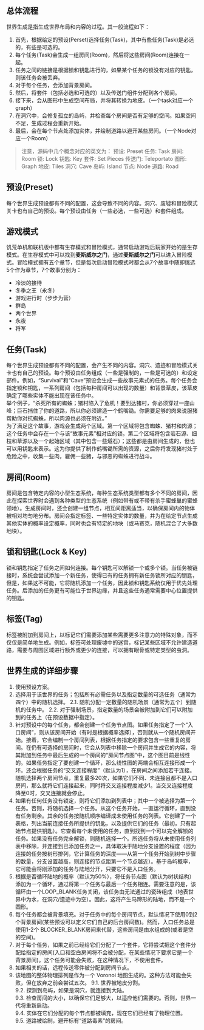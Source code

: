 ## 总体流程

世界生成是指生成世界布局和内容的过程。其一般流程如下：

1. 首先，根据给定的预设(Perset)选择任务(Task)，其中有些任务(Task)是必选的，有些是可选的。
2. 每个任务(Task)会生成一组房间(Room)，然后将这些房间(Room)连接在一起。
3. 任务之间的链接是根据锁和钥匙进行的，如果某个任务的锁没有对应的钥匙，则该任务会被丢弃。
4. 对于每个任务，会添加背景房间。
5. 然后，将套件（包括必选和可选的）以及传送门组件分配到各个房间。
6. 接下来，会从图形中生成空间布局，并将其转换为地皮。（一个task对应一个graph）
7. 在洞穴中，会修复孤立的岛屿，并检查每个房间是否有足够的空间。如果空间不足，生成过程会重新开始。
8. 最后，会在每个节点处添加实体，并绘制道路以避开某些房间。（一个Node对应一个Room）

> 注意，源码中几个概念对应的英文为：
> 预设: Preset
> 任务: Task
> 房间: Room
> 锁: Lock
> 钥匙: Key
> 套件: Set Pieces
> 传送门: Teleportato
> 图形: Graph
> 地皮: Tiles
> 洞穴: Cave
> 岛屿: Island
> 节点: Node
> 道路: Road

## 预设(Preset)

每个世界生成预设都有不同的配置，这会导致不同的内容。洞穴、废墟和冒险模式关卡也有自己的预设。每个预设由任务（一些必选，一些可选）和套件组成。

## 游戏模式

饥荒单机和联机版中都有生存模式和冒险模式，通常启动游戏后玩家开始的是生存模式。在生存模式中可以找到**麦斯威尔之门**，通过**麦斯威尔之门**可以进入冒险模式。冒险模式拥有五个章节，但是每次启动冒险模式时都会从7个故事中随即挑选5个作为章节，7个故事分别为：  
* 冷淡的接待
* 冬季之王（永冬）
* 游戏进行时（步步为营）
* 群岛
* 两个世界
* 永夜
* 将军

## 任务(Task)

每个世界生成预设都有不同的配置，会产生不同的内容。洞穴、遗迹和冒险模式关卡也有自己的预设。每个预设由任务组成（一些是强制的，一些是可选的）和设定部件。例如，“Survival”和“Cave”预设会生成一些故事元素式的任务。每个任务会指定锁和钥匙，一系列房间（包括每种房间可以出现的数量）和背景草皮，该草皮确定了哪些实体不能出现在该任务中。  
举个例子，“杀死所有的蜘蛛；猪村陷入了危机！要到达猪村，你必须穿过一座山峰；巨石挡住了你的道路，所以你必须建造一个鹤嘴锄。你需要足够的肉来说服猪帮助你对抗蜘蛛，所以肉源也必须在附近。”  
为了满足这个故事，游戏会生成两个区域。第一个区域将包含蜘蛛、猪村和肉源；这个任务中会存在一个与该“故事元素”相对应的锁。第二个区域将包含岩石源、细枝和草源以及一个起始区域（其中包含一些燧石）；这些都是由房间生成的，但也可以用钥匙来表示。这为你提供了制作鹤嘴锄所需的资源，之后你将发现猪村处于危险之中，收集一些肉，雇佣一些猪，与邪恶的蜘蛛进行战斗。

## 房间(Room)

房间是包含特定内容的小型生态系统，每种生态系统类型都有多个不同的房间，因此在探索世界时会遇到各种类型的生态系统（例如带有或不带有杀手蜜蜂巢的蜜蜂领地）。生成房间时，还会创建一组节点，相互间距离适当，以确保房间内的物体被相对均匀地分布。房间会指定标签、一些特定实体的数量，并为在给定节点生成其他实体的概率设定概率，同时也会有特定的地块（或马赛克，随机混合了大多数地块）。

## 锁和钥匙(Lock & Key)

锁和钥匙指定了任务之间如何连接。每个钥匙可以解锁一个或多个锁。当任务被链接时，系统会尝试添加一个新任务，使得已有的任务拥有新任务锁所对应的钥匙，但是，如果这不可能，它将随机添加一个任务，因此锁和钥匙系统仅用于优先处理任务。后添加的任务更有可能位于世界边缘，并且这些任务通常需要中心位置提供的钥匙。

## 标签(Tag)

标签被附加到房间上，以标记它们需要添加某些需要更多注意力的特殊对象，而不仅仅是简单地生成。例如，标签可处理废墟中的迷宫，标记某些区域不允许建造道路，需要与周围区域进行额外或更少的连接，可以拥有眼骨或特定类型的虫洞。

## 世界生成的详细步骤

1. 使用预设方案。
2. 选择用于该世界的任务；包括所有必需任务以及指定数量的可选任务（通常为四个）中的随机选择。
    2.1. 随机分配一定数量的随机场景（通常为五个）到随机的任务中。
    2.2. 对于强制场景，指定数量的场景会被附加到它们可以附加到的任务上（在预设数据中指定）。
3. 针对预设中的每个任务，都会创建一个任务节点图。如果任务指定了一个“入口房间”，则从该房间开始（有时是根据概率选择），否则就从一个随机房间开始。接着，它会编制一个房间列表，根据任务指定的要求包含一些重复的房间。在仍有可选择的房间时，它会从列表中移除一个房间并生成它的内容，将其附加到任务中最后生成的一个房间的“房间节点图”中，这个图目前是线性的。如果任务指定了要创建一个循环，那么线性图的两端会相互连接形成一个环。还会根据任务的“交叉连接程度”（默认为1），在房间之间添加若干连接。随机选择两个房间节点，重复最多20次，如果它们不同、未连接且都不是入口房间，那么就将它们连接起来，同时将交叉连接程度减少1。当交叉连接程度降至0时，交叉连接就会停止。
4. 如果有任何任务没有锁定，则将它们添加到列表中；其中一个被选择为第一个任务。否则，将随机选择一个任务。从这个任务开始，一直运行循环，直到没有任务剩余。其余的任务按随机顺序编译成未使用任务的列表。它创建了一个表格，列出当前连接任务所提供的钥匙，以及提供它们的任务（最初，只有起始节点提供钥匙）。它查看每个未使用的任务，直到找到一个可以完全解锁的任务。如果没有任务完全解锁，则随机选择一个。所选任务将从未使用任务列表中移除，并连接到已添加任务之一，具体取决于陆地分支设置的程度（因为连接的任务按树形排列，它计算任务的深度——从第一个任务开始到树中步骤的数量，分支设置越高，则连接的节点距第一个节点越近）。基于岛屿概率，它可能会将刚添加的任务与陆地分开，只要它不是入口任务。
5. 根据是否循环陆地的概率（默认为50%），将任务节点图（默认为树状结构）添加为一个循环，通过将第一个任务与最后一个任务相连。需要注意的是，该循环由一个LOOP_BLANK任务关闭，该任务由无法通过的瓷砖组成（地表世界中为水，在洞穴/遗迹中为空）。因此，这将产生马蹄形的陆地，而不是一个圆形。
6. 每个任务都会被背景填充。对于任务中的每个房间节点，默认情况下使用0到2个背景房间(某些预设可以定义它们自己的后台房间数)。然而，入口任务总是使用1-2个 BLOCKER_BLANK房间来代替，这些房间是由水组成的(或者是空的空间)。
7. 对于每个任务，如果之前已经给它们分配了一个套件，它将尝试把这个套件分配给指定的房间(入口和空白房间将不会被分配，在某些情况下要求它是一个背景房间)。这个任务可能会失败，在这种情况下，不使用套件。
8. 如果相关的话，远程传送零件被分配到房间节点。
9. 该地图的整体物理排列是作为一个 Voronoi 地图生成的。这种方法可能会失败，但在放弃之前会尝试五次。
    9.1. 世界被地皮分割。  
    9.2. 探测到岛屿，如果是洞穴，就连接到大陆。  
    9.3. 检查房间的大小，以确保它们足够大，以适应他们需要的。否则，世界一代将重新启动。  
    9.4. 实体在它们分配的每个节点都被填充，现在它们已经有了物理位置。  
    9.5. 道路被绘制，避开标有“道路毒素”的房间。